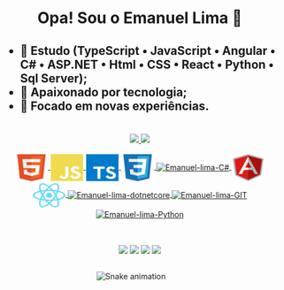 <h1 align="center">Opa! Sou o Emanuel Lima 👋</h1>


<h2>
  <ul>
    <li> 🌱 Estudo (TypeScript • JavaScript • Angular • C# • ASP.NET • Html • CSS • React • Python • Sql Server);</li>
    <li> 📲 Apaixonado por tecnologia;</li> 
    <li> 🚀 Focado em novas experiências.</li>
  </ul>
</h2>

  <br>
<div align="center" style="display: inline_block">
  <a href="https://github.com/Emanuel-lima">
    
  <img height="180em" src="https://github-readme-stats.vercel.app/api?username=Emanuel-lima&show_icons=true&theme=synthwave&include_all_commits=true&count_private=true"/>
  <img height="180em" src="https://github-readme-stats.vercel.app/api/top-langs/?username=Emanuel-lima&layout=compact&langs_count=7&theme=synthwave"/>

</div>
 
  <div align="center" style="display: inline_block"><br>
  <img align="center" alt="Emanuel-lima-HTML" height="50" width="60" src="https://raw.githubusercontent.com/devicons/devicon/1119b9f84c0290e0f0b38982099a2bd027a48bf1/icons/html5/html5-original.svg">
  <img align="center" alt="Emanuel-lima-JS" height="50" width="60" src="https://raw.githubusercontent.com/devicons/devicon/master/icons/javascript/javascript-plain.svg">
  <img align="center" alt="Emanuel-lima-TS" height="50" width="60" src="https://raw.githubusercontent.com/devicons/devicon/master/icons/typescript/typescript-plain.svg">
  <img align="center" alt="Emanuel-lima-CSS" height="50" width="60" src="https://raw.githubusercontent.com/devicons/devicon/1119b9f84c0290e0f0b38982099a2bd027a48bf1/icons/css3/css3-original.svg">
  <img align="center" alt="Emanuel-lima-C#" height="50" width="60" src="https://cdn.jsdelivr.net/gh/devicons/devicon/icons/csharp/csharp-original.svg" />
  <img align="center" alt="Emanuel-lima-Angular" height="50" width="60" src="https://raw.githubusercontent.com/devicons/devicon/1119b9f84c0290e0f0b38982099a2bd027a48bf1/icons/angularjs/angularjs-original.svg" />
  <img align="center" alt="Emanuel-lima-React" height="50" width="60" src="https://raw.githubusercontent.com/devicons/devicon/1119b9f84c0290e0f0b38982099a2bd027a48bf1/icons/react/react-original.svg" />
  <img align="center" alt="Emanuel-lima-dotnetcore" height="50" width="60" src="https://cdn.jsdelivr.net/gh/devicons/devicon/icons/dotnetcore/dotnetcore-original.svg">
  <img align="center" alt="Emanuel-lima-GIT" height="50" width="60"     src="https://cdn.jsdelivr.net/gh/devicons/devicon/icons/git/git-original.svg" /> 
  <img align="center" alt="Emanuel-lima-Python" height="50" width="60" src="https://cdn.jsdelivr.net/gh/devicons/devicon/icons/python/python-original.svg" />
  </div>


  ##
 
<div align="center" style="display: inline_block"><br> 
  <a href="https://instagram.com/emanuelb.lima" target="_blank"><img src="https://img.shields.io/badge/-Instagram-%23E4405F?style=for-the-badge&logo=instagram&logoColor=white" target="_blank"></a>
 <a href="https://discord.gg/emanuelb.lima" target="_blank"><img src="https://img.shields.io/badge/Discord-7289DA?style=for-the-badge&logo=discord&logoColor=white" target="_blank"></a> 
  <a href = "mailto:emanuel.brlima@gmail.com"><img src="https://img.shields.io/badge/-Gmail-%23333?style=for-the-badge&logo=gmail&logoColor=white" target="_blank"></a>
  <a href="https://www.linkedin.com/in/emanuel-lima-1b0b42204" target="_blank"><img src="https://img.shields.io/badge/-LinkedIn-%230077B5?style=for-the-badge&logo=linkedin&logoColor=white" target="_blank"></a> 
  
  
  ##
  
  <div align="center"> 

  ![Snake animation](https://github.com/Emanuel-lima/Emanuel-lima/blob/output/github-contribution-grid-snake.svg)
    
  </div>
